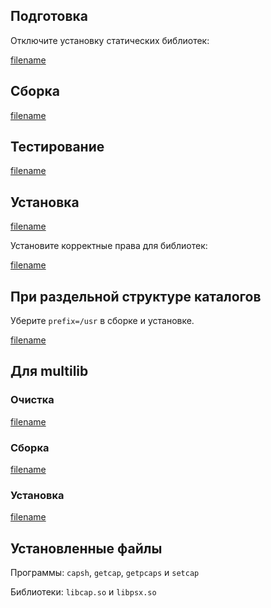 <pkg :name="'libcap'" instsize showsbu2></pkg>

## Подготовка

Отключите установку статических библиотек:

[filename](../packages/libcap/prepare ':include')

## Сборка

[filename](../packages/libcap/build ':include')

## Тестирование

[filename](../packages/libcap/test ':include')

## Установка

[filename](../packages/libcap/install ':include')

Установите корректные права для библиотек:

[filename](../packages/libcap/postinstall ':include')

## При раздельной структуре каталогов

Уберите `prefix=/usr` в сборке и установке.

[filename](../packages/libcap/cldirs ':include')

## Для multilib

### Очистка

[filename](../packages/libcap/multi_prepare ':include')

### Сборка

[filename](../packages/libcap/multi_build ':include')

### Установка

[filename](../packages/libcap/multi_install ':include')

## Установленные файлы

Программы: `capsh`, `getcap`, `getpcaps` и `setcap`

Библиотеки: `libcap.so` и `libpsx.so`

<script>
	new Vue({ el: '#main' })
</script>
